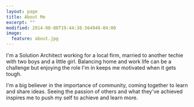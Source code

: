 ```yaml
---
layout: page
title: About Me
excerpt: ""
modified: 2014-08-08T19:44:38.564948-04:00
image:
  feature: about.jpg
---
```


I'm a Solution Architect working for a local firm, married to another techie with two boys and a little girl. Balancing home and work life can be a challenge but enjoying the role I'm in keeps me motivated when it gets tough.

I'm a big believer in the importance of community, coming together to learn and share ideas. Seeing the passion of others and what they've achieved inspires me to push my self to achieve and learn more.

